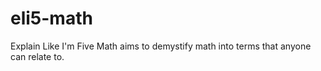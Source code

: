 # eli5-math
Explain Like I'm Five Math aims to demystify math into terms that anyone can relate to.

